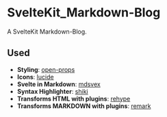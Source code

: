 # SvelteKit_Markdown-Blog

A SvelteKit Markdown-Blog.

## Used

- **Styling**: [open-props](https://open-props.style/#getting-started)
- **Icons**: [lucide](https://lucide.dev/docs/lucide-svelte)
- **Svelte in Markdown**: [mdsvex](https://mdsvex.com/docs)
- **Syntax Highlighter**: [shiki](https://shiki.matsu.io/)
- **Transforms HTML with plugins**: [rehype](https://github.com/rehypejs/rehype)
- **Transforms MARKDOWN with plugins**: [remark](https://github.com/remarkjs/remark)
